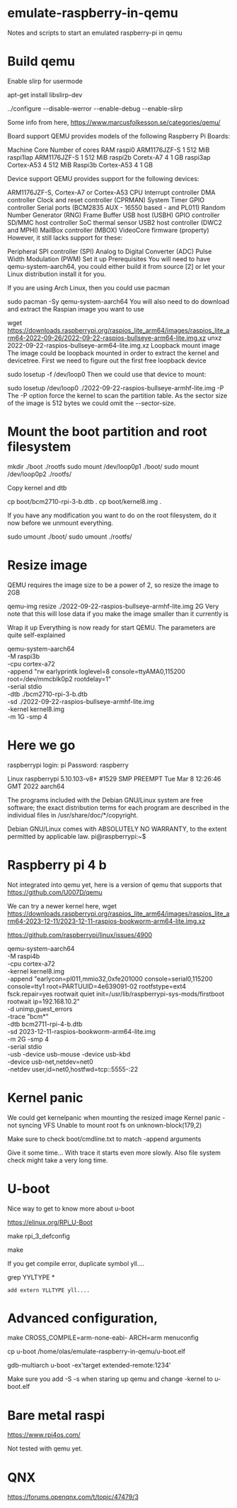 # emulate-raspberry-in-qemu
Notes and scripts to start an emulated raspberry-pi in qemu

# Build qemu
Enable slirp for usermode

apt-get install libslirp-dev

../configure --disable-werror --enable-debug --enable-slirp 

Some info from here, https://www.marcusfolkesson.se/categories/qemu/

Board support
QEMU provides models of the following Raspberry Pi Boards:

Machine	Core	Number of cores	RAM
   raspi0	ARM1176JZF-S  	1	512 MiB
   raspi1lap	ARM1176JZF-S	1	512 MiB
   raspi2b	Coretx-A7	4	1 GB
   raspi3ap	Cortex-A53	4	512 MiB
   Raspi3b	Cortex-A53	4	1 GB
   
Device support
QEMU provides support for the following devices:

ARM1176JZF-S, Cortex-A7 or Cortex-A53 CPU
Interrupt controller
DMA controller
Clock and reset controller (CPRMAN)
System Timer
GPIO controller
Serial ports (BCM2835 AUX - 16550 based - and PL011)
Random Number Generator (RNG)
Frame Buffer
USB host (USBH)
GPIO controller
SD/MMC host controller
SoC thermal sensor
USB2 host controller (DWC2 and MPHI)
MailBox controller (MBOX)
VideoCore firmware (property)
However, it still lacks support for these:

Peripheral SPI controller (SPI)
Analog to Digital Converter (ADC)
Pulse Width Modulation (PWM)
Set it up
Prerequisites
You will need to have qemu-system-aarch64, you could either build it from source [2] or let your Linux distribution install it for you.

If you are using Arch Linux, then you could use pacman

sudo pacman -Sy qemu-system-aarch64
You will also need to do download and extract the Raspian image you want to use

wget https://downloads.raspberrypi.org/raspios_lite_arm64/images/raspios_lite_arm64-2022-09-26/2022-09-22-raspios-bullseye-arm64-lite.img.xz
unxz 2022-09-22-raspios-bullseye-arm64-lite.img.xz
Loopback mount image
The image could be loopback mounted in order to extract the kernel and devicetree. First we need to figure out the first free loopback device

   sudo losetup -f
   /dev/loop0
Then we could use that device to mount:

   sudo losetup /dev/loop0  ./2022-09-22-raspios-bullseye-armhf-lite.img  -P
The -P option force the kernel to scan the partition table. As the sector size of the image is 512 bytes we could omit the --sector-size.

# Mount the boot partition and root filesystem

   mkdir ./boot ./rootfs
   sudo mount /dev/loop0p1 ./boot/
   sudo mount /dev/loop0p2 ./rootfs/
   
Copy kernel and dtb

   cp boot/bcm2710-rpi-3-b.dtb .
   cp boot/kernel8.img .
   
If you have any modification you want to do on the root filesystem, do it now before we unmount everything.

sudo umount ./boot/
sudo umount ./rootfs/

# Resize image
QEMU requires the image size to be a power of 2, so resize the image to 2GB

   qemu-img resize  ./2022-09-22-raspios-bullseye-armhf-lite.img 2G
Very note that this will lose data if you make the image smaller than it currently is

Wrap it up
Everything is now ready for start QEMU. The parameters are quite self-explained

qemu-system-aarch64 \
    -M raspi3b \
    -cpu cortex-a72 \
    -append "rw earlyprintk loglevel=8 console=ttyAMA0,115200 root=/dev/mmcblk0p2 rootdelay=1" \
    -serial stdio \
    -dtb ./bcm2710-rpi-3-b.dtb \
    -sd ./2022-09-22-raspios-bullseye-armhf-lite.img \
    -kernel kernel8.img \
    -m 1G -smp 4
    
# Here we go

   raspberrypi login: pi
   Password: raspberry
   
   Linux raspberrypi 5.10.103-v8+ #1529 SMP PREEMPT Tue Mar 8 12:26:46 GMT 2022 aarch64

   The programs included with the Debian GNU/Linux system are free software;
   the exact distribution terms for each program are described in the
   individual files in /usr/share/doc/*/copyright.

   Debian GNU/Linux comes with ABSOLUTELY NO WARRANTY, to the extent
   permitted by applicable law.
   pi@raspberrypi:~$


# Raspberry pi 4 b

Not integrated into qemu yet, here is a version of qemu that supports that 
https://github.com/U007D/qemu 

We can try a newer kernel here,
wget https://downloads.raspberrypi.org/raspios_lite_arm64/images/raspios_lite_arm64-2023-12-11/2023-12-11-raspios-bookworm-arm64-lite.img.xz


https://github.com/raspberrypi/linux/issues/4900

qemu-system-aarch64  \
    -M raspi4b  \
    -cpu cortex-a72 \
    -kernel kernel8.img \
    -append "earlycon=pl011,mmio32,0xfe201000 console=serial0,115200 console=tty1 root=PARTUUID=4e639091-02 rootfstype=ext4 fsck.repair=yes rootwait quiet init=/usr/lib/raspberrypi-sys-mods/firstboot rootwait ip=192.168.10.2" \
    -d unimp,guest_errors  \
    -trace "bcm*" \
    -dtb bcm2711-rpi-4-b.dtb \
    -sd 2023-12-11-raspios-bookworm-arm64-lite.img \
    -m 2G -smp 4 \
    -serial stdio \
    -usb -device usb-mouse -device usb-kbd \
	 -device usb-net,netdev=net0 \
	 -netdev user,id=net0,hostfwd=tcp::5555-:22

# Kernel panic
We could get kernelpanic when mounting the resized image
Kernel panic - not syncing VFS Unable to mount root fs on unknown-block(179,2)

Make sure to check boot/cmdline.txt to match -append arguments

Give it some time... With trace it starts even more slowly.
Also file system check might take a very long time.


# U-boot

Nice way to get to know more about u-boot

https://elinux.org/RPi_U-Boot

make rpi_3_defconfig

make

If you get compile error, duplicate symbol yll....

grep YYLTYPE  *

    add extern YLLTYPE yll....

 
# Advanced configuration,

   make CROSS_COMPILE=arm-none-eabi- ARCH=arm menuconfig
 

   cp u-boot /home/olas/emulate-raspberry-in-qemu/u-boot.elf

   gdb-multiarch u-boot -ex'target extended-remote:1234'

Make sure you add -S -s when staring up qemu
and change  -kernel to u-boot.elf



# Bare metal raspi

https://www.rpi4os.com/

Not tested with qemu yet.

# QNX

https://forums.openqnx.com/t/topic/47479/3






  
